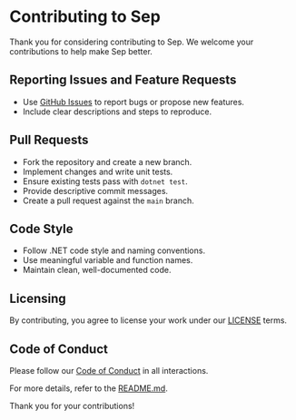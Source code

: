 # Contributing to Sep

Thank you for considering contributing to Sep. We welcome your contributions to help make Sep better.

## Reporting Issues and Feature Requests

- Use [GitHub Issues](https://github.com/nietras/Sep/issues) to report bugs or propose new features.
- Include clear descriptions and steps to reproduce.

## Pull Requests

- Fork the repository and create a new branch.
- Implement changes and write unit tests.
- Ensure existing tests pass with `dotnet test`.
- Provide descriptive commit messages.
- Create a pull request against the `main` branch.

## Code Style

- Follow .NET code style and naming conventions.
- Use meaningful variable and function names.
- Maintain clean, well-documented code.

## Licensing

By contributing, you agree to license your work under our [LICENSE](LICENSE) terms.

## Code of Conduct

Please follow our [Code of Conduct](CODE_OF_CONDUCT.md) in all interactions.

For more details, refer to the [README.md](README.md).

Thank you for your contributions!
